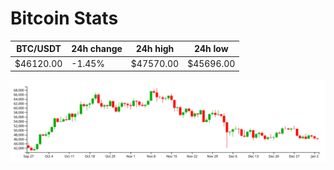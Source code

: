 # Bitcoin Stats

BTC/USDT|24h change|24h high|24h low|
|---|---|---|---|
|$46120.00|-1.45%|$47570.00|$45696.00|

<img src="./chart.svg">
